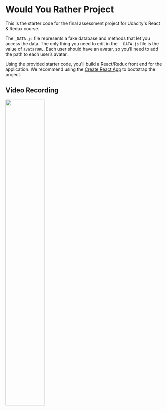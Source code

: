 # Would You Rather Project




This is the starter code for the final assessment project for Udacity's React & Redux course.

The `_DATA.js` file represents a fake database and methods that let you access the data. The only thing you need to edit in the ` _DATA.js` file is the value of `avatarURL`. Each user should have an avatar, so you’ll need to add the path to each user’s avatar.

Using the provided starter code, you'll build a React/Redux front end for the application. We recommend using the [Create React App](https://github.com/facebook/create-react-app) to bootstrap the project.

## Video Recording
[<img src="https://img.youtube.com/vi/IQhNm3qL8DI/maxresdefault.jpg" width="50%">](https://youtu.be/IQhNm3qL8DI)
